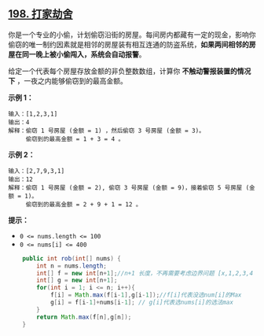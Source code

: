 ## [198. 打家劫舍](https://leetcode-cn.com/problems/house-robber/)

你是一个专业的小偷，计划偷窃沿街的房屋。每间房内都藏有一定的现金，影响你偷窃的唯一制约因素就是相邻的房屋装有相互连通的防盗系统，**如果两间相邻的房屋在同一晚上被小偷闯入，系统会自动报警**。

给定一个代表每个房屋存放金额的非负整数数组，计算你 **不触动警报装置的情况下** ，一夜之内能够偷窃到的最高金额。

**示例 1：**

```
输入：[1,2,3,1]
输出：4
解释：偷窃 1 号房屋 (金额 = 1) ，然后偷窃 3 号房屋 (金额 = 3)。
     偷窃到的最高金额 = 1 + 3 = 4 。
```

**示例 2：**

```
输入：[2,7,9,3,1]
输出：12
解释：偷窃 1 号房屋 (金额 = 2), 偷窃 3 号房屋 (金额 = 9)，接着偷窃 5 号房屋 (金额 = 1)。
     偷窃到的最高金额 = 2 + 9 + 1 = 12 。
```

**提示：**

- `0 <= nums.length <= 100`
- `0 <= nums[i] <= 400`



```java
    public int rob(int[] nums) {
        int n = nums.length;
        int[] f = new int[n+1];//n+1 长度，不再需要考虑边界问题 [x,1,2,3,4 ....n] 1-n
        int[] g = new int[n+1];
        for(int i = 1; i <= n; i++){
            f[i] = Math.max(f[i-1],g[i-1]);//f[i]代表没选num[i]的Max
            g[i] = f[i-1]+nums[i-1]; // g[i]代表选nums[i]的选法max
        }   
        return Math.max(f[n],g[n]);
    }
```

